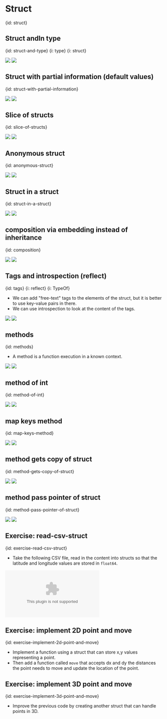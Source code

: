 # Struct
{id: struct}

## Struct andln type
{id: struct-and-type}
{i: type}
{i: struct}

![](examples/struct-person/struct_person.go)
![](examples/struct-person/struct_person.out)

## Struct with partial information (default values)
{id: struct-with-partial-information}

![](examples/partial-struct/partial_struct.go)
![](examples/partial-struct/partial_struct.out)

## Slice of structs
{id: slice-of-structs}

![](examples/slice-of-struct/slice_of_struct.go)
![](examples/slice-of-struct/slice_of_struct.out)


## Anonymous struct
{id: anonymous-struct}

![](examples/anonymous-struct/anonymous_struct.go)
![](examples/anonymous-struct/anonymous_struct.out)

## Struct in a struct
{id: struct-in-a-struct}

![](examples/struct-in-a-struct/struct_in_a_struct.go)
![](examples/struct-in-a-struct/struct_in_a_struct.out)

## composition via embedding instead of inheritance
{id: composition}

![](examples/struct-compose/struct_compose.go)
![](examples/struct-compose/struct_compose.out)

## Tags and introspection (reflect)
{id: tags}
{i: reflect}
{i: TypeOf}

* We can add "free-text" tags to the elements of the struct, but it is better to use key-value pairs in there.
* We can use introspection to look at the content of the tags.

![](examples/struct-tags/struct_tags.go)
![](examples/struct-tags/struct_tags.out)

## methods
{id: methods}

* A method is a function execution in a known context.

![](examples/struct-methods/struct_methods.go)
![](examples/struct-methods/struct_methods.out)

## method of int
{id: method-of-int}

![](examples/method-of-int/method_of_int.go)
![](examples/method-of-int/method_of_int.out)

## map keys method
{id: map-keys-method}

![](examples/map-keys-method/map_keys_method.go)
![](examples/map-keys-method/map_keys_method.out)


## method gets copy of struct
{id: method-gets-copy-of-struct}

![](examples/method-gets-copy/method_gets_copy.go)
![](examples/method-gets-copy/method_gets_copy.out)

## method pass pointer of struct
{id: method-pass-pointer-of-struct}

![](examples/method-pass-pointer/method_pass_pointer.go)
![](examples/method-pass-pointer/method_pass_pointer.out)

## Exercise: read-csv-struct
{id: exercise-read-csv-struct}

* Take the following CSV file, read in the content into structs so that the latitude and longitude values are stored in `float64`.

![](examples/csv-struct/cities.csv)

## Exercise: implement 2D point and move
{id: exercise-implement-2d-point-and-move}

* Implement a function using a struct that can store x,y values representing a point.
* Then add a function called `move` that accepts dx and dy the distances the point needs to move and update the location of the point.

## Exercise: implement 3D point and move
{id: exercise-implement-3d-point-and-move}

* Improve the previous code by creating another struct that can handle points in 3D.



